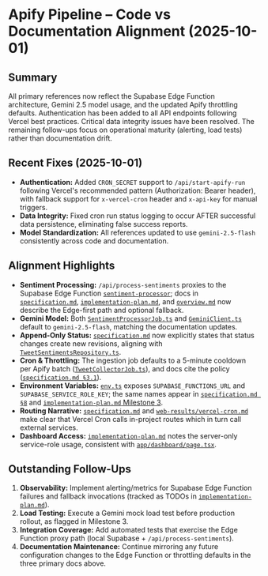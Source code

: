# Apify Pipeline – Code vs Documentation Alignment (2025-10-01)

## Summary
All primary references now reflect the Supabase Edge Function architecture, Gemini 2.5 model usage, and the updated Apify throttling defaults. Authentication has been added to all API endpoints following Vercel best practices. Critical data integrity issues have been resolved. The remaining follow-ups focus on operational maturity (alerting, load tests) rather than documentation drift.

## Recent Fixes (2025-10-01)
- **Authentication:** Added `CRON_SECRET` support to `/api/start-apify-run` following Vercel's recommended pattern (Authorization: Bearer header), with fallback support for `x-vercel-cron` header and `x-api-key` for manual triggers.
- **Data Integrity:** Fixed cron run status logging to occur AFTER successful data persistence, eliminating false success reports.
- **Model Standardization:** All references updated to use `gemini-2.5-flash` consistently across code and documentation.

## Alignment Highlights
- **Sentiment Processing:** `/api/process-sentiments` proxies to the Supabase Edge Function [`sentiment-processor`](file:///home/prinova/CodeProjects/agent-vibes/supabase/functions/sentiment-processor/index.ts); docs in [`specification.md`](file:///home/prinova/CodeProjects/agent-vibes/docs/apify-pipeline/specification.md#L37-L48), [`implementation-plan.md`](file:///home/prinova/CodeProjects/agent-vibes/docs/apify-pipeline/implementation-plan.md#L289-L333), and [`overview.md`](file:///home/prinova/CodeProjects/agent-vibes/docs/apify-pipeline/overview.md#L8-L21) now describe the Edge-first path and optional fallback.
- **Gemini Model:** Both [`SentimentProcessorJob.ts`](file:///home/prinova/CodeProjects/agent-vibes/src/ApifyPipeline/Background/Jobs/SentimentProcessor/SentimentProcessorJob.ts#L25-L67) and [`GeminiClient.ts`](file:///home/prinova/CodeProjects/agent-vibes/src/ApifyPipeline/ExternalServices/Gemini/GeminiClient.ts#L5-L216) default to `gemini-2.5-flash`, matching the documentation updates.
- **Append-Only Status:** [`specification.md`](file:///home/prinova/CodeProjects/agent-vibes/docs/apify-pipeline/specification.md#L32-L38) now explicitly states that status changes create new revisions, aligning with [`TweetSentimentsRepository.ts`](file:///home/prinova/CodeProjects/agent-vibes/src/ApifyPipeline/DataAccess/Repositories/TweetSentimentsRepository.ts#L24-L198).
- **Cron & Throttling:** The ingestion job defaults to a 5-minute cooldown per Apify batch ([`TweetCollectorJob.ts`](file:///home/prinova/CodeProjects/agent-vibes/src/ApifyPipeline/Background/Jobs/TweetCollector/TweetCollectorJob.ts#L23-L156)), and docs cite the policy ([`specification.md §3.1`](file:///home/prinova/CodeProjects/agent-vibes/docs/apify-pipeline/specification.md#L16-L23)).
- **Environment Variables:** [`env.ts`](file:///home/prinova/CodeProjects/agent-vibes/src/ApifyPipeline/Infrastructure/Config/env.ts#L1-L120) exposes `SUPABASE_FUNCTIONS_URL` and `SUPABASE_SERVICE_ROLE_KEY`; the same names appear in [`specification.md §8`](file:///home/prinova/CodeProjects/agent-vibes/docs/apify-pipeline/specification.md#L145-L149) and [`implementation-plan.md` Milestone 3](file:///home/prinova/CodeProjects/agent-vibes/docs/apify-pipeline/implementation-plan.md#L286-L333).
- **Routing Narrative:** [`specification.md`](file:///home/prinova/CodeProjects/agent-vibes/docs/apify-pipeline/specification.md#L128-L134) and [`web-results/vercel-cron.md`](file:///home/prinova/CodeProjects/agent-vibes/docs/apify-pipeline/web-results/vercel-cron.md#L5-L16) make clear that Vercel Cron calls in-project routes which in turn call external services.
- **Dashboard Access:** [`implementation-plan.md`](file:///home/prinova/CodeProjects/agent-vibes/docs/apify-pipeline/implementation-plan.md#L286-L333) notes the server-only service-role usage, consistent with [`app/dashboard/page.tsx`](file:///home/prinova/CodeProjects/agent-vibes/app/dashboard/page.tsx#L5-L152).

## Outstanding Follow-Ups
1. **Observability:** Implement alerting/metrics for Supabase Edge Function failures and fallback invocations (tracked as TODOs in [`implementation-plan.md`](file:///home/prinova/CodeProjects/agent-vibes/docs/apify-pipeline/implementation-plan.md#L308-L333)).
2. **Load Testing:** Execute a Gemini mock load test before production rollout, as flagged in Milestone 3.
3. **Integration Coverage:** Add automated tests that exercise the Edge Function proxy path (local Supabase + `/api/process-sentiments`).
4. **Documentation Maintenance:** Continue mirroring any future configuration changes to the Edge Function or throttling defaults in the three primary docs above.
